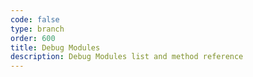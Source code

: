 ```yaml
---
code: false
type: branch
order: 600
title: Debug Modules
description: Debug Modules list and method reference
---
```


<RedirectToFirstChild />
